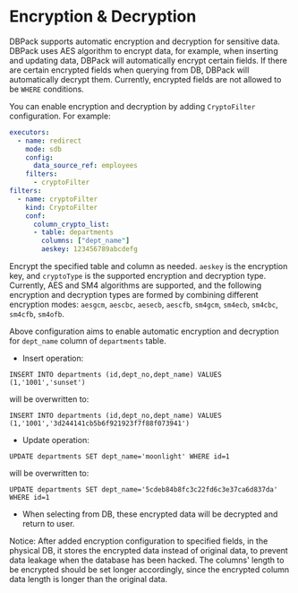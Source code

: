 # Encryption & Decryption

DBPack supports automatic encryption and decryption for sensitive data. DBPack uses AES algorithm to encrypt data, for example, when inserting and updating data, DBPack will automatically encrypt certain fields. If there are certain encrypted fields when querying from DB, DBPack will automatically decrypt them. Currently, encrypted fields are not allowed to be `WHERE` conditions.

You can enable encryption and decryption by adding `CryptoFilter` configuration. For example: 

```yaml
executors:
  - name: redirect
    mode: sdb
    config:
      data_source_ref: employees
    filters:
      - cryptoFilter
filters:
  - name: cryptoFilter
    kind: CryptoFilter
    conf:
      column_crypto_list:
      - table: departments
        columns: ["dept_name"]
        aeskey: 123456789abcdefg
```

Encrypt the specified table and column as needed. `aeskey` is the encryption key, and `cryptoType` is the supported encryption and decryption type. Currently, AES and SM4 algorithms are supported, and the following encryption and decryption types are formed by combining different encryption modes: `aesgcm`, `aescbc`, `aesecb`, `aescfb`, `sm4gcm`, `sm4ecb`, `sm4cbc`, `sm4cfb`, `sm4ofb`.

Above configuration aims to enable automatic encryption and decryption for `dept_name` column of `departments` table.

+ Insert operation:

```
INSERT INTO departments (id,dept_no,dept_name) VALUES (1,'1001','sunset')
```

will be overwritten to: 

```
INSERT INTO departments (id,dept_no,dept_name) VALUES (1,'1001','3d244141cb5b6f921923f7f88f073941')
```

+ Update operation:

```
UPDATE departments SET dept_name='moonlight' WHERE id=1
```

will be overwritten to:

```
UPDATE departments SET dept_name='5cdeb84b8fc3c22fd6c3e37ca6d837da' WHERE id=1
```

+ When selecting from DB, these encrypted data will be decrypted and return to user. 

Notice: After added encryption configuration to specified fields, in the physical DB, it stores the encrypted data instead of original data, to prevent data leakage when the database has been hacked. The columns' length to be encrypted should be set longer accordingly, since the encrypted column data length is longer than the original data.
